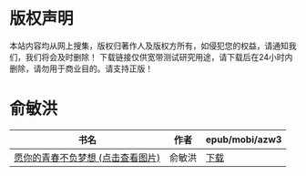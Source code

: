 # 版权声明

本站内容均从网上搜集，版权归著作人及版权方所有，如侵犯您的权益，请通知我们，我们将会及时删除！ 下载链接仅供宽带测试研究用途，请下载后在24小时内删除，请勿用于商业目的。请支持正版！

# 俞敏洪

| 书名 | 作者 | epub/mobi/azw3 |
| --- | --- | --- |
| [愿你的青春不负梦想 (点击查看图片)](https://www.dushupai.com/attachment/2024/06/01/285df362ad725d68.jpg) | 俞敏洪 | [下载](https://url89.ctfile.com/f/31084289-1357008100-18736d?p=8866) |
